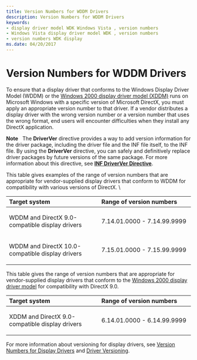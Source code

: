 ```yaml
---
title: Version Numbers for WDDM Drivers
description: Version Numbers for WDDM Drivers
keywords:
- display driver model WDK Windows Vista , version numbers
- Windows Vista display driver model WDK , version numbers
- version numbers WDK display
ms.date: 04/20/2017
---
```


# Version Numbers for WDDM Drivers


To ensure that a display driver that conforms to the Windows Display Driver Model (WDDM) or the [Windows 2000 display driver model (XDDM)](windows-2000-display-driver-model-design-guide.md) runs on Microsoft Windows with a specific version of Microsoft DirectX, you must apply an appropriate version number to that driver. If a vendor distributes a display driver with the wrong version number or a version number that uses the wrong format, end users will encounter difficulties when they install any DirectX application.

**Note**   The **DriverVer** directive provides a way to add version information for the driver package, including the driver file and the INF file itself, to the INF file. By using the **DriverVer** directive, you can safely and definitively replace driver packages by future versions of the same package. For more information about this directive, see [**INF DriverVer Directive**](../install/inf-driverver-directive.md).

 

This table gives examples of the range of version numbers that are appropriate for vendor-supplied display drivers that conform to WDDM for compatibility with various versions of DirectX. \\

<table>
<colgroup>
<col width="50%" />
<col width="50%" />
</colgroup>
<thead>
<tr class="header">
<th align="left">Target system</th>
<th align="left">Range of version numbers</th>
</tr>
</thead>
<tbody>
<tr class="odd">
<td align="left"><p>WDDM and DirectX 9.0-compatible display drivers</p></td>
<td align="left"><p>7.14.01.0000 - 7.14.99.9999</p></td>
</tr>
<tr class="even">
<td align="left"><p>WDDM and DirectX 10.0-compatible display drivers</p></td>
<td align="left"><p>7.15.01.0000 - 7.15.99.9999</p></td>
</tr>
</tbody>
</table>

 

This table gives the range of version numbers that are appropriate for vendor-supplied display drivers that conform to the [Windows 2000 display driver model](windows-2000-display-driver-model-design-guide.md) for compatibility with DirectX 9.0.

<table>
<colgroup>
<col width="50%" />
<col width="50%" />
</colgroup>
<thead>
<tr class="header">
<th align="left">Target system</th>
<th align="left">Range of version numbers</th>
</tr>
</thead>
<tbody>
<tr class="odd">
<td align="left"><p>XDDM and DirectX 9.0-compatible display drivers</p></td>
<td align="left"><p>6.14.01.0000 - 6.14.99.9999</p></td>
</tr>
</tbody>
</table>

 

For more information about versioning for display drivers, see [Version Numbers for Display Drivers](version-numbers-for-display-drivers.md) and [Driver Versioning](wddm-2-1-features.md#driver-versioning).

 

